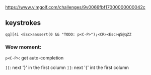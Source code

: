 https://www.vimgolf.com/challenges/9v0066fbf17000000000042c

## keystrokes

```
qq][4i <Esc>aassert(0 && "TODO: p<C-P>");<CR><Esc>q5@qZZ
```

### Wow moment:

`p<C-P>`: get auto-completion

`][`: next '}' in the first column
`]]`: next '{' int the first column
